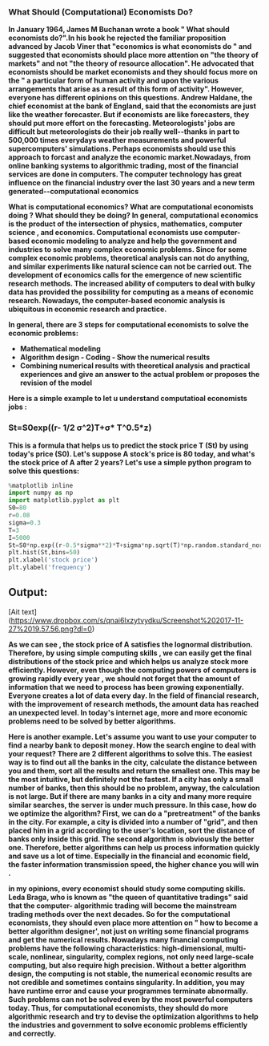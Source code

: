 
###  What Should (Computational) Economists Do?

**In January 1964,  James M Buchanan wrote a book " What should economists do?".In his book he 
 rejected the familiar proposition advanced by Jacob Viner that "economics is what economists do " and 
 suggested that economists should place more attention on "the theory of markets" and not "the theory of
 resource allocation". He advocated that economists should be market economists and they should focus 
 more on the " a particular form of human activity and upon the various arrangements that arise as a 
 result of this form of activity". However, everyone has different opinions on this questions. Andrew 
 Haldane, the chief economist at the bank of England, said that the economists are just like the weather 
 forecaster. But if economists are like forecasters, they should put more effort on the forecasting. 
 Meteorologists' jobs are difficult but  meteorologists do their job really well--thanks in part to 500,000 
 times everydays weather measurements and powerful supercomputers' simulations. Perhaps 
 economists should use this approach to forcast and analyze the economic market.Nowadays, from 
 online banking systems to  algorithmic trading,  most of the financial services are done in computers. The 
 computer technology has great influence on the financial industry over the last 30 years and a new term 
 generated--computational economics**

**What is computational economics? What are computational economists doing ? What should they be 
 doing?  In general, computational economics is the product of the intersection of physics, mathematics, 
 computer science , and economics. Computational economists use computer-based economic modeling 
 to analyze and help the government and industries to solve many complex economic problems. Since for 
 some complex economic problems, theoretical analysis can not do anything, and similar experiments like 
 natural science can not be carried out. The development of economics calls  for the emergence of new 
 scientific research methods. The increased ability of computers to deal with bulky data has provided the 
 possibility for computing as a means of economic research. Nowadays, the computer-based economic 
 analysis is ubiquitous in economic research and practice.**  
 
**In general, there are 3 steps for computational economists to solve the economic problems:**
   - **Mathematical modeling**
   - **Algorithm design - Coding - Show the numerical results**
   - **Combining numerical results with theoretical analysis and practical experiences and  give an answer 
      to the actual problem or proposes the revision of the model**  

**Here is a simple example to let u understand computatioal economists jobs :**  
 
### St=S0exp((r- 1/2 σ^2)T+σ* T^0.5*z)

**This is a formula that helps us to predict the stock price T (St) by using today's price (S0). Let's suppose
   A stock's price is 80 today, and what's the stock price of A after 2 years? Let's use a simple python 
   program to solve this questions:**

```python
%matplotlib inline
import numpy as np
import matplotlib.pyplot as plt
S0=80
r=0.08
sigma=0.3
T=3
I=5000
St=S0*np.exp((r-0.5*sigma**2)*T+sigma*np.sqrt(T)*np.random.standard_normal(I))
plt.hist(St,bins=50)
plt.xlabel('stock price')
plt.ylabel('frequency')
```

## Output:
[Ait text] (https://www.dropbox.com/s/qnai6lxzytvydku/Screenshot%202017-11-27%2019.57.56.png?dl=0)

**As we can see , the stock price of A satisfies the lognormal distribution.  Therefore, by using simple 
computing skills , we can easily get the final distributions of the stock price and which helps us analyze stock more efficiently.  However, even though the computing powers of computers is growing rapidly every 
year , we should not forget that  the amount of information that we need to process has been growing 
exponentially. Everyone creates a lot of data every day. In the field of financial research, with the 
improvement of research methods, the amount data has reached an unexpected level.  In today's internet 
age, more and more economic problems need to be solved by better algorithms.**  


**Here is another example.  Let's assume you want to use your computer to find a nearby bank to deposit money. How the search engine to deal with your request? There are 2 different algorithms to solve this. The easiest way is to find out all the banks in the city, calculate the distance between you and them, sort all the results and return the smallest one. This may be the most intuitive, but definitely not the fastest. If a city has only a small number of banks, then this should be no problem, anyway, the calculation is not large. But if there are many banks in a city and many more require similar searches, the server is under much pressure. In this case, how do we optimize the algorithm? First, we can do a "pretreatment" of the banks in the city. For example, a city is divided into a number of "grid", and then placed him in a grid according to the user's location, sort the distance of banks only inside this grid.  The second algorithm is obviously the better one.  Therefore, better algorithms can help us process information quickly  and save us a lot of time. Especially in the financial and economic field,  the faster information transmission speed, the higher chance you will win .**


**in my opinions, every economist should study some computing skills. Leda  Braga, who is known as "the queen of quantitative tradings" said that the computer- algorithmic trading will become the mainstream trading methods over the next decades.  So for the computational economists, they should even place more attention on " how to become a better algorithm designer', not just on writing some financial programs and get the numerical results.  Nowadays many financial computing problems have the following characteristics: high-dimensional, multi-scale, nonlinear, singularity, complex regions, not only need large-scale computing, but also require high precision. Without a better algorithm design, the computing is not stable, the numerical economic results are not credible and sometimes contains singularity. In addition, you may have runtime error and cause your programmes terminate abnormally. Such problems can not be solved even by the most powerful computers today. Thus, for computational economists, they should do more algorithmic research and try to devise the optimization algorithms to help the industries and government to solve economic problems efficiently and correctly.**


